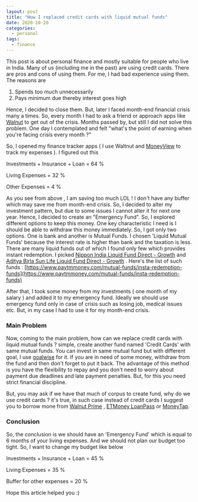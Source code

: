 ```yaml
---
layout: post
title: "How I replaced credit cards with liquid mutual funds"
date: 2020-10-20
categories:
  - personal
tags: 
  - finance
---
```


This post is about personal finance and mostly suitable for people who live in India. Many of us (including me in the past) are using credit cards. There are pros and cons of using them. For me, I had bad experience using them. The reasons are

 1. Spends too much unnecessarily
 2. Pays minimum due thereby interest goes high
 
 Hence, I decided to close them. But, later I faced month-end financial crisis many a times. So, every month I had to ask a friend or approach apps like [Walnut](https://getwalnut.com) to get out of the crisis. Months passed by, but still I did not solve this problem. One day I contemplated and felt "what's the point of earning when you're facing crisis every month ?"

So, I opened my finance tracker apps ( I use Waltnut and [MoneyView](http://moneyview.in) to track my expenses ). I figured out this

Investments + Insurance + Loan = 64 %

Living Expenses = 32 %

Other Expenses = 4 %

As you see from above , I am saving too much LOL ! I don't have any buffer which may save me from month-end crisis. So, I decided to alter my investment pattern, but due to some issues I cannot alter it for next one year. Hence, I decided to create an "Emergency Fund". So, I explored different options to keep this money. One key characteristic I need is I should be able to withdraw this money immediately. So, I got only two options. One is bank and another is Mutual Funds. I chosen 'Liquid Mutual Funds' because the interest rate is higher than bank and the taxation is less. There are many liquid funds out of which I found only few which provides instant redemption. I picked [Nippon India Liquid Fund Direct - Growth](https://www.paytmmoney.com/mutual-funds/scheme/nippon-india-liquid-fund-direct-growth/inf204k01zh0) and [Aditya Birla Sun Life Liquid Fund Direct - Growth](https://www.paytmmoney.com/mutual-funds/scheme/aditya-birla-sun-life-liquid-fund-direct-growth/inf209k01va3) . Here's the list of such funds : [https://www.paytmmoney.com/mutual-funds/insta-redemption-funds](https://www.paytmmoney.com/mutual-funds/insta-redemption-funds)

After that, I took some money from my investments ( one month of my salary ) and added it to my emergency fund. Ideally we should use emergency fund only in case of crisis such as losing job, medical issues etc. But, in my case I had to use it for my month-end crisis.

### Main Problem

Now, coming to the main problem, how can we replace credit cards with liquid mutual funds ? simple, create another fund named 'Credit Cards' with same mutual funds. You can invest in same mutual fund but with different goal, I use [goalwise](https://goalwise.com) for it. If you are in need of some money, withdraw from the fund and then don't forget to put it back. The advantage of this method is you have the flexibility to repay and you don't need to worry about payment due deadlines and late payment penalties. But, for this you need strict financial discipline.

But, you may ask if we have that much of corpus to create fund, why do we use credit cards ? it's true, in such case instead of credit cards I suggest you to borrow mone from [Walnut Prime](https://www.getwalnut.com/prime/faq) , [ETMoney LoanPass](https://www.etmoney.com/loan/loanpass) or [MoneyTap](https://www.moneytap.com/).

### Conclusion

So, the conclusion is we should have an 'Emergency Fund' which is equal to 6 months of your living expenses. And we should not plan our budget too tight. So, I want to change my budget like below

Investments + Insurance + Loan = 45 %

Living Expenses = 35 %

Buffer for other expenses = 20 %

Hope this article helped you :)